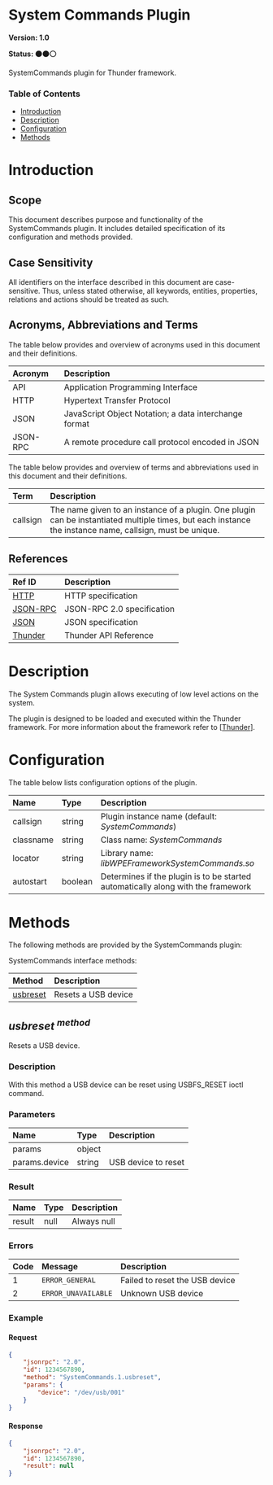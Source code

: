 <!-- Generated automatically, DO NOT EDIT! -->
<a name="head.System_Commands_Plugin"></a>
# System Commands Plugin

**Version: 1.0**

**Status: :black_circle::black_circle::white_circle:**

SystemCommands plugin for Thunder framework.

### Table of Contents

- [Introduction](#head.Introduction)
- [Description](#head.Description)
- [Configuration](#head.Configuration)
- [Methods](#head.Methods)

<a name="head.Introduction"></a>
# Introduction

<a name="head.Scope"></a>
## Scope

This document describes purpose and functionality of the SystemCommands plugin. It includes detailed specification of its configuration and methods provided.

<a name="head.Case_Sensitivity"></a>
## Case Sensitivity

All identifiers on the interface described in this document are case-sensitive. Thus, unless stated otherwise, all keywords, entities, properties, relations and actions should be treated as such.

<a name="head.Acronyms,_Abbreviations_and_Terms"></a>
## Acronyms, Abbreviations and Terms

The table below provides and overview of acronyms used in this document and their definitions.

| Acronym | Description |
| :-------- | :-------- |
| <a name="acronym.API">API</a> | Application Programming Interface |
| <a name="acronym.HTTP">HTTP</a> | Hypertext Transfer Protocol |
| <a name="acronym.JSON">JSON</a> | JavaScript Object Notation; a data interchange format |
| <a name="acronym.JSON-RPC">JSON-RPC</a> | A remote procedure call protocol encoded in JSON |

The table below provides and overview of terms and abbreviations used in this document and their definitions.

| Term | Description |
| :-------- | :-------- |
| <a name="term.callsign">callsign</a> | The name given to an instance of a plugin. One plugin can be instantiated multiple times, but each instance the instance name, callsign, must be unique. |

<a name="head.References"></a>
## References

| Ref ID | Description |
| :-------- | :-------- |
| <a name="ref.HTTP">[HTTP](http://www.w3.org/Protocols)</a> | HTTP specification |
| <a name="ref.JSON-RPC">[JSON-RPC](https://www.jsonrpc.org/specification)</a> | JSON-RPC 2.0 specification |
| <a name="ref.JSON">[JSON](http://www.json.org/)</a> | JSON specification |
| <a name="ref.Thunder">[Thunder](https://github.com/WebPlatformForEmbedded/Thunder/blob/master/doc/WPE%20-%20API%20-%20WPEFramework.docx)</a> | Thunder API Reference |

<a name="head.Description"></a>
# Description

The System Commands plugin allows executing of low level actions on the system.

The plugin is designed to be loaded and executed within the Thunder framework. For more information about the framework refer to [[Thunder](#ref.Thunder)].

<a name="head.Configuration"></a>
# Configuration

The table below lists configuration options of the plugin.

| Name | Type | Description |
| :-------- | :-------- | :-------- |
| callsign | string | Plugin instance name (default: *SystemCommands*) |
| classname | string | Class name: *SystemCommands* |
| locator | string | Library name: *libWPEFrameworkSystemCommands.so* |
| autostart | boolean | Determines if the plugin is to be started automatically along with the framework |

<a name="head.Methods"></a>
# Methods

The following methods are provided by the SystemCommands plugin:

SystemCommands interface methods:

| Method | Description |
| :-------- | :-------- |
| [usbreset](#method.usbreset) | Resets a USB device |

<a name="method.usbreset"></a>
## *usbreset <sup>method</sup>*

Resets a USB device.

### Description

With this method a USB device can be reset using USBFS_RESET ioctl command.

### Parameters

| Name | Type | Description |
| :-------- | :-------- | :-------- |
| params | object |  |
| params.device | string | USB device to reset |

### Result

| Name | Type | Description |
| :-------- | :-------- | :-------- |
| result | null | Always null |

### Errors

| Code | Message | Description |
| :-------- | :-------- | :-------- |
| 1 | ```ERROR_GENERAL``` | Failed to reset the USB device |
| 2 | ```ERROR_UNAVAILABLE``` | Unknown USB device |

### Example

#### Request

```json
{
    "jsonrpc": "2.0", 
    "id": 1234567890, 
    "method": "SystemCommands.1.usbreset", 
    "params": {
        "device": "/dev/usb/001"
    }
}
```
#### Response

```json
{
    "jsonrpc": "2.0", 
    "id": 1234567890, 
    "result": null
}
```
